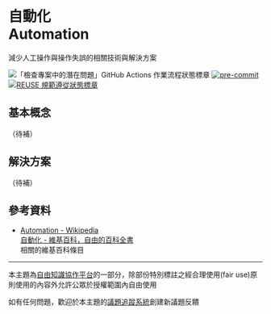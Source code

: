 # 自動化<br>Automation

減少人工操作與操作失誤的相關技術與解決方案

![「檢查專案中的潛在問題」GitHub Actions 作業流程狀態標章](https://github.com/libre-knowledge/automation/actions/workflows/check-potential-problems.yml/badge.svg "本專案使用 GitHub Actions 自動化檢查專案中的潛在問題") [![pre-commit](https://img.shields.io/badge/pre--commit-enabled-brightgreen?logo=pre-commit&logoColor=white "本專案使用 pre-commit 檢查專案中的潛在問題")](https://github.com/pre-commit/pre-commit) [![REUSE 規範遵從狀態標章](https://api.reuse.software/badge/github.com/libre-knowledge/automation "本專案遵從 REUSE 規範降低軟體授權合規成本")](https://api.reuse.software/info/github.com/libre-knowledge/automation)

## 基本概念

（待補）

## 解決方案

（待補）

## 參考資料

* [Automation - Wikipedia](https://en.wikipedia.org/wiki/Automation)  
  [自動化 - 維基百科，自由的百科全書](https://zh.wikipedia.org/wiki/%E8%87%AA%E5%8A%A8%E5%8C%96)  
  相關的維基百科條目

---

本主題為[自由知識協作平台](https://libre-knowledge.github.io/)的一部分，除部份特別標註之經合理使用(fair use)原則使用的內容外允許公眾於授權範圍內自由使用

如有任何問題，歡迎於本主題的[議題追蹤系統](https://github.com/libre-knowledge/automation/issues)創建新議題反饋
